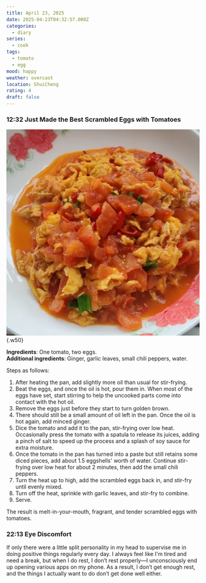 ```yaml
---
title: April 23, 2025
date: 2025-04-23T04:32:57.000Z
categories:
  - diary
series:
  - cook
tags:
  - tomato
  - egg
mood: happy
weather: overcast
location: ShuiCheng
rating: 4
draft: false
---
```


### 12:32 Just Made the Best Scrambled Eggs with Tomatoes

![Best Scrambled Eggs with Tomatoes](../../static/images/diary/最好吃的西红柿炒蛋.png)
{.w50}

**Ingredients**: One tomato, two eggs.  
**Additional ingredients**: Ginger, garlic leaves, small chili peppers, water.

Steps as follows:  
1. After heating the pan, add slightly more oil than usual for stir-frying.  
2. Beat the eggs, and once the oil is hot, pour them in. When most of the eggs have set, start stirring to help the uncooked parts come into contact with the hot oil.  
3. Remove the eggs just before they start to turn golden brown.  
4. There should still be a small amount of oil left in the pan. Once the oil is hot again, add minced ginger.  
5. Dice the tomato and add it to the pan, stir-frying over low heat. Occasionally press the tomato with a spatula to release its juices, adding a pinch of salt to speed up the process and a splash of soy sauce for extra moisture.  
6. Once the tomato in the pan has turned into a paste but still retains some diced pieces, add about 1.5 eggshells' worth of water. Continue stir-frying over low heat for about 2 minutes, then add the small chili peppers.  
7. Turn the heat up to high, add the scrambled eggs back in, and stir-fry until evenly mixed.  
8. Turn off the heat, sprinkle with garlic leaves, and stir-fry to combine.  
9. Serve.  

The result is melt-in-your-mouth, fragrant, and tender scrambled eggs with tomatoes.  

### 22:13 Eye Discomfort

If only there were a little split personality in my head to supervise me in doing positive things regularly every day. I always feel like I'm tired and need a break, but when I do rest, I don’t rest properly—I unconsciously end up opening various apps on my phone. As a result, I don’t get enough rest, and the things I actually want to do don’t get done well either.

